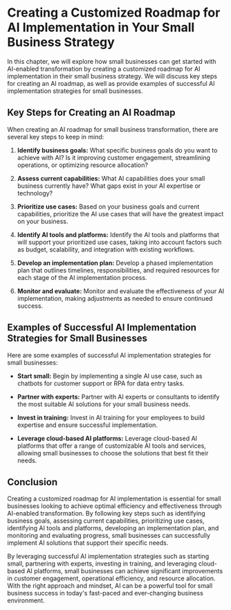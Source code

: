 Creating a Customized Roadmap for AI Implementation in Your Small Business Strategy
=============================================================================================================================================================

In this chapter, we will explore how small businesses can get started with AI-enabled transformation by creating a customized roadmap for AI implementation in their small business strategy. We will discuss key steps for creating an AI roadmap, as well as provide examples of successful AI implementation strategies for small businesses.

Key Steps for Creating an AI Roadmap
------------------------------------

When creating an AI roadmap for small business transformation, there are several key steps to keep in mind:

1. **Identify business goals:** What specific business goals do you want to achieve with AI? Is it improving customer engagement, streamlining operations, or optimizing resource allocation?

2. **Assess current capabilities:** What AI capabilities does your small business currently have? What gaps exist in your AI expertise or technology?

3. **Prioritize use cases:** Based on your business goals and current capabilities, prioritize the AI use cases that will have the greatest impact on your business.

4. **Identify AI tools and platforms:** Identify the AI tools and platforms that will support your prioritized use cases, taking into account factors such as budget, scalability, and integration with existing workflows.

5. **Develop an implementation plan:** Develop a phased implementation plan that outlines timelines, responsibilities, and required resources for each stage of the AI implementation process.

6. **Monitor and evaluate:** Monitor and evaluate the effectiveness of your AI implementation, making adjustments as needed to ensure continued success.

Examples of Successful AI Implementation Strategies for Small Businesses
------------------------------------------------------------------------

Here are some examples of successful AI implementation strategies for small businesses:

* **Start small:** Begin by implementing a single AI use case, such as chatbots for customer support or RPA for data entry tasks.

* **Partner with experts:** Partner with AI experts or consultants to identify the most suitable AI solutions for your small business needs.

* **Invest in training:** Invest in AI training for your employees to build expertise and ensure successful implementation.

* **Leverage cloud-based AI platforms:** Leverage cloud-based AI platforms that offer a range of customizable AI tools and services, allowing small businesses to choose the solutions that best fit their needs.

Conclusion
----------

Creating a customized roadmap for AI implementation is essential for small businesses looking to achieve optimal efficiency and effectiveness through AI-enabled transformation. By following key steps such as identifying business goals, assessing current capabilities, prioritizing use cases, identifying AI tools and platforms, developing an implementation plan, and monitoring and evaluating progress, small businesses can successfully implement AI solutions that support their specific needs.

By leveraging successful AI implementation strategies such as starting small, partnering with experts, investing in training, and leveraging cloud-based AI platforms, small businesses can achieve significant improvements in customer engagement, operational efficiency, and resource allocation. With the right approach and mindset, AI can be a powerful tool for small business success in today's fast-paced and ever-changing business environment.
